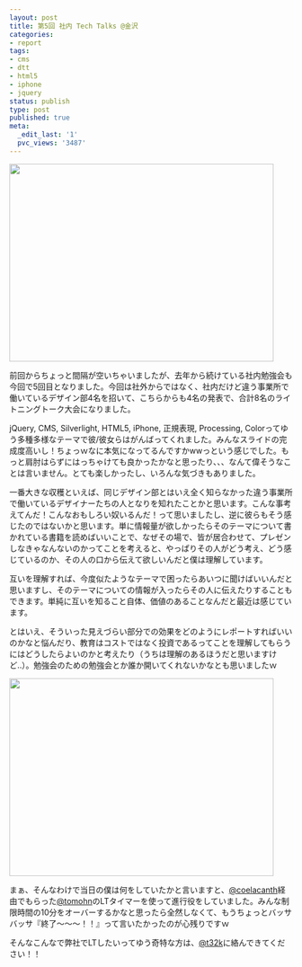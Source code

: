 ```yaml
---
layout: post
title: 第5回 社内 Tech Talks @金沢
categories:
- report
tags:
- cms
- dtt
- html5
- iphone
- jquery
status: publish
type: post
published: true
meta:
  _edit_last: '1'
  pvc_views: '3487'
---
```

<img class="fig" title="dtt01" src="/static/blog/2010/04/dtt01.jpg" alt="" width="470" height="352" />

前回からちょっと間隔が空いちゃいましたが、去年から続けている社内勉強会も今回で5回目となりました。今回は社外からではなく、社内だけど違う事業所で働いているデザイン部4名を招いて、こちらからも4名の発表で、合計8名のライトニングトーク大会になりました。

<!--more-->

jQuery, CMS, Silverlight, HTML5, iPhone, 正規表現, Processing, Colorってゆう多種多様なテーマで彼/彼女らはがんばってくれました。みんなスライドの完成度高いし！ちょっｗなに本気になってるんですかwwっという感じでした。もっと肩肘はらずにはっちゃけても良かったかなと思ったり、、、なんて偉そうなことは言いません。とても楽しかったし、いろんな気づきもありました。

一番大きな収穫といえば、同じデザイン部とはいえ全く知らなかった違う事業所で働いているデザイナーたちの人となりを知れたことかと思います。こんな事考えてんだ！こんなおもしろい奴いるんだ！って思いましたし、逆に彼らもそう感じたのではないかと思います。単に情報量が欲しかったらそのテーマについて書かれている書籍を読めばいいことで、なぜその場で、皆が居合わせて、プレゼンしなきゃなんないのかってことを考えると、やっぱりその人がどう考え、どう感じているのか、その人の口から伝えて欲しいんだと僕は理解しています。

互いを理解すれば、今度似たようなテーマで困ったらあいつに聞けばいいんだと思いますし、そのテーマについての情報が入ったらその人に伝えたりすることもできます。単純に互いを知ること自体、価値のあることなんだと最近は感じています。

とはいえ、そういった見えづらい部分での効果をどのようにレポートすればいいのかなと悩んだり、教育はコストではなく投資であるってことを理解してもらうにはどうしたらよいのかと考えたり（うちは理解のあるほうだと思いますけど..）。勉強会のための勉強会とか誰か開いてくれないかなとも思いましたｗ

<img class="fig" title="dtt02" src="/static/blog/2010/04/dtt02.jpg" alt="" width="470" height="352" />

まぁ、そんなわけで当日の僕は何をしていたかと言いますと、<a href="http://twitter.com/coelacanth">@coelacanth</a>経由でもらった<a href="http://twitter.com/tomohn">@tomohn</a>のLTタイマーを使って進行役をしていました。みんな制限時間の10分をオーバーするかなと思ったら全然しなくて、もうちょっとバッサバッサ『終了〜〜〜！！』って言いたかったのが心残りですｗ

そんなこんなで弊社でLTしたいってゆう奇特な方は、<a href="http://twitter.com/t32k">@t32k</a>に絡んできてください！！
